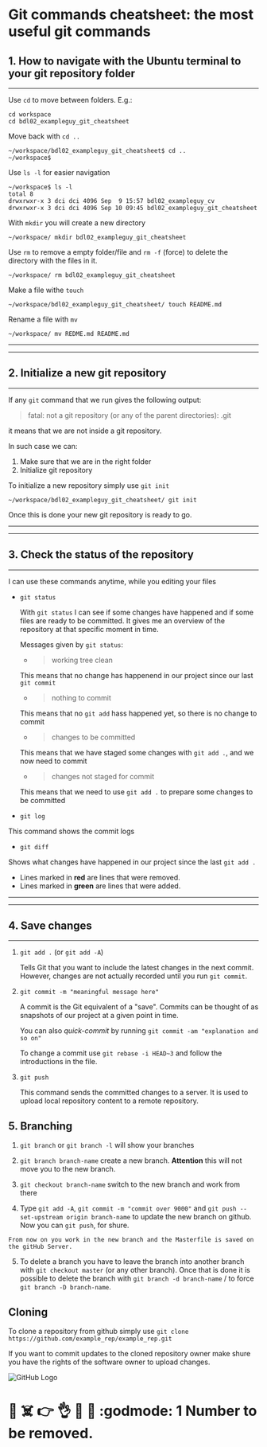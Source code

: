 # Git commands cheatsheet: the most useful git commands


## 1. How to navigate with the Ubuntu terminal to your git repository folder
---
Use `cd` to move between folders. E.g.: 
```
cd workspace
cd bdl02_exampleguy_git_cheatsheet
``` 

Move back with `cd ..`

```
~/workspace/bdl02_exampleguy_git_cheatsheet$ cd ..
~/workspace$ 
```

Use `ls -l` for easier navigation
```
~/workspace$ ls -l
total 8
drwxrwxr-x 3 dci dci 4096 Sep  9 15:57 bdl02_exampleguy_cv
drwxrwxr-x 3 dci dci 4096 Sep 10 09:45 bdl02_exampleguy_git_cheatsheet
```

With `mkdir` you will create a new directory
```
~/workspace/ mkdir bdl02_exampleguy_git_cheatsheet
```

Use `rm` to remove a empty folder/file and `rm -f` (force) to delete the directory with the files in it.
```
~/workspace/ rm bdl02_exampleguy_git_cheatsheet
```
Make a file withe `touch`
```
~/workspace/bdl02_exampleguy_git_cheatsheet/ touch README.md
```

Rename a file with `mv`
```
~/workspace/ mv REDME.md README.md
```

___

---
## 2. Initialize a new git repository
---

If any `git` command that we run gives the following output:

>fatal: not a git repository (or any of the parent directories): .git

it means that we are not inside a git repository.

In such case we can:

1. Make sure that we are in the right folder
2. Initialize git repository

To initialize a new repository simply use `git init`
```|
~/workspace/bdl02_exampleguy_git_cheatsheet/ git init
```
Once this is done your new git repository is ready to go.
___
---
## 3. Check the status of the repository
---
I can use these commands anytime, while you editing your files

- `git status`

    With `git status` I can see if some changes have happened and if some files are ready to be committed.
    It gives me an overview of the repository at that specific moment in time.

    Messages given by `git status`:
    
    - > working tree clean

    This means that no change has happenend in our project since our last `git commit`

    - > nothing to commit

    This means that no `git add` hass happened yet, so there is no change to commit

    - > changes to be committed

    This means that we have staged some changes with `git add .`, and we now need to commit

    - > changes not staged for commit

    This means that we need to use `git add .` to prepare some changes to be committed



- `git log`

This command shows the commit logs

- `git diff`

Shows what changes have happened in our project since the last `git add .`
- Lines marked in **red** are lines that were removed.
- Lines marked in **green** are lines that were added.
___
---
## 4. Save changes
---

1. `git add .` (or `git add -A`)

    Tells Git that you want to include the latest changes in the next commit. However, changes are not actually recorded until you run `git commit`.
    
2. `git commit -m "meaningful message here"`
    
    A commit is the Git equivalent of a "save". Commits can be thought of as snapshots of our project at a given point in time.

    You can also *quick-commit* by running `git commit -am "explanation and so on"`

    To change a commit use `git rebase -i HEAD~3`
     and follow the introductions in the file.

3. `git push` 
 
   This command sends the committed changes to a server. It is used to upload local repository content to a remote repository.

## 5. Branching

1. `git branch` or `git branch -l` will show your branches

2. `git branch branch-name` create a new branch.
    **Attention** this will not move you to the new branch.

3. `git checkout branch-name` switch to the new branch and work from there

4. Type `git add -A`, `git commit -m "commit over 9000"` and `git push --set-upstream origin branch-name` to update the new branch on github. Now you can `git push`, for shure.

``` From now on you work in the new branch and the Masterfile is saved on the gitHub Server. ```

5. To delete a branch you have to leave the branch into another branch with `git checkout master` (or any other branch). Once that is done it is possible to delete the branch with `git branch -d branch-name` / to force `git branch -D branch-name`.

## Cloning

To clone a repository from github simply use `git clone https://github.com/example_rep/example_rep.git` 

If you want to commit updates to the cloned repository owner make shure you have the rights of the software owner to upload changes.






![GitHub Logo](https://github.githubassets.com/images/modules/logos_page/Octocat.png)

# :shit: :skull_and_crossbones: :point_right: :ok_hand: :llama: :fries: :godmode: 1 Number to be removed.


